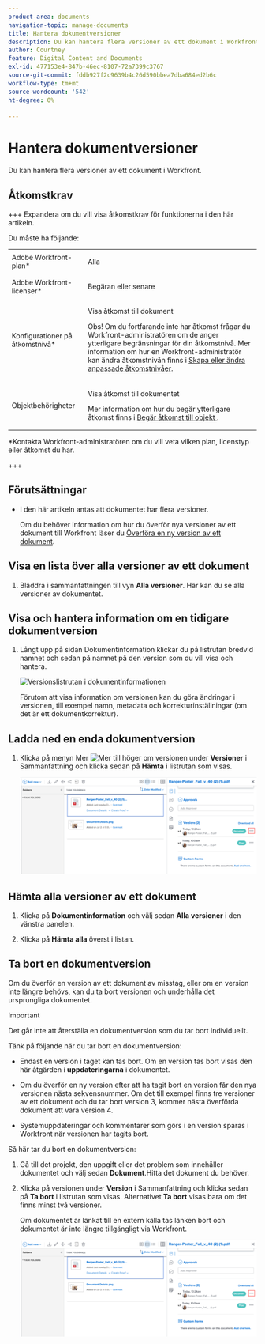 ```yaml
---
product-area: documents
navigation-topic: manage-documents
title: Hantera dokumentversioner
description: Du kan hantera flera versioner av ett dokument i Workfront.
author: Courtney
feature: Digital Content and Documents
exl-id: 477153e4-847b-46ec-8107-72a7399c3767
source-git-commit: fddb927f2c9639b4c26d590bbea7dba684ed2b6c
workflow-type: tm+mt
source-wordcount: '542'
ht-degree: 0%

---
```


# Hantera dokumentversioner

Du kan hantera flera versioner av ett dokument i Workfront.

## Åtkomstkrav

+++ Expandera om du vill visa åtkomstkrav för funktionerna i den här artikeln.

Du måste ha följande:

<table style="table-layout:auto"> 
 <col> 
 <col> 
 <tbody> 
  <tr> 
   <td role="rowheader">Adobe Workfront-plan*</td> 
   <td> <p> Alla</p> </td> 
  </tr> 
  <tr> 
   <td role="rowheader">Adobe Workfront-licenser*</td> 
   <td> <p>Begäran eller senare</p> </td> 
  </tr> 
  <tr> 
   <td role="rowheader">Konfigurationer på åtkomstnivå*</td> 
   <td> <p>Visa åtkomst till dokument</p> <p>Obs! Om du fortfarande inte har åtkomst frågar du Workfront-administratören om de anger ytterligare begränsningar för din åtkomstnivå. Mer information om hur en Workfront-administratör kan ändra åtkomstnivån finns i <a href="../../administration-and-setup/add-users/configure-and-grant-access/create-modify-access-levels.md" class="MCXref xref">Skapa eller ändra anpassade åtkomstnivåer</a>.</p> </td> 
  </tr> 
  <tr> 
   <td role="rowheader">Objektbehörigheter</td> 
   <td> <p>Visa åtkomst till dokumentet</p> <p>Mer information om hur du begär ytterligare åtkomst finns i <a href="../../workfront-basics/grant-and-request-access-to-objects/request-access.md" class="MCXref xref">Begär åtkomst till objekt </a>.</p> </td> 
  </tr> 
 </tbody> 
</table>

&#42;Kontakta Workfront-administratören om du vill veta vilken plan, licenstyp eller åtkomst du har.

+++

## Förutsättningar

* I den här artikeln antas att dokumentet har flera versioner.

  Om du behöver information om hur du överför nya versioner av ett dokument till Workfront läser du [Överföra en ny version av ett dokument](../../documents/managing-documents/upload-new-document-version.md).

## Visa en lista över alla versioner av ett dokument

1. Bläddra i sammanfattningen till vyn **Alla versioner**. Här kan du se alla versioner av dokumentet.

## Visa och hantera information om en tidigare dokumentversion

1. Långt upp på sidan Dokumentinformation klickar du på listrutan bredvid namnet och sedan på namnet på den version som du vill visa och hantera.

   ![Versionslistrutan i dokumentinformationen](assets/version-drop-dn-doc-dtls-nwe-350x93.png)

   Förutom att visa information om versionen kan du göra ändringar i versionen, till exempel namn, metadata och korrekturinställningar (om det är ett dokumentkorrektur).

## Ladda ned en enda dokumentversion

1. Klicka på menyn Mer ![Mer](assets/more-icon.png) till höger om versionen under **Versioner** i Sammanfattning och klicka sedan på **Hämta** i listrutan som visas.

   ![Hämta ett enstaka dokument](assets/more-versions-350x143.png)

## Hämta alla versioner av ett dokument

1. Klicka på **Dokumentinformation** och välj sedan **Alla versioner** i den vänstra panelen.

1. Klicka på **Hämta alla** överst i listan.

## Ta bort en dokumentversion

Om du överför en version av ett dokument av misstag, eller om en version inte längre behövs, kan du ta bort versionen och underhålla det ursprungliga dokumentet.

>[!IMPORTANT]
>
>Det går inte att återställa en dokumentversion som du tar bort individuellt.

Tänk på följande när du tar bort en dokumentversion:

* Endast en version i taget kan tas bort. Om en version tas bort visas den här åtgärden i **uppdateringarna** i dokumentet.
* Om du överför en ny version efter att ha tagit bort en version får den nya versionen nästa sekvensnummer. Om det till exempel finns tre versioner av ett dokument och du tar bort version 3, kommer nästa överförda dokument att vara version 4.
* Systemuppdateringar och kommentarer som görs i en version sparas i Workfront när versionen har tagits bort.

  <!--
  <li data-mc-conditions="QuicksilverOrClassic.Draft mode">Deleting a document version in Workfront does not delete the Proof version.&nbsp;</li>
  -->

Så här tar du bort en dokumentversion:

1. Gå till det projekt, den uppgift eller det problem som innehåller dokumentet och välj sedan **Dokument**.Hitta det dokument du behöver.
1. Klicka på versionen under **Version** i Sammanfattning och klicka sedan på **Ta bort** i listrutan som visas. Alternativet **Ta bort** visas bara om det finns minst två versioner.

   Om dokumentet är länkat till en extern källa tas länken bort och dokumentet är inte längre tillgängligt via Workfront.

   ![ta bort dokumentversion](assets/more-versions-350x143.png)

